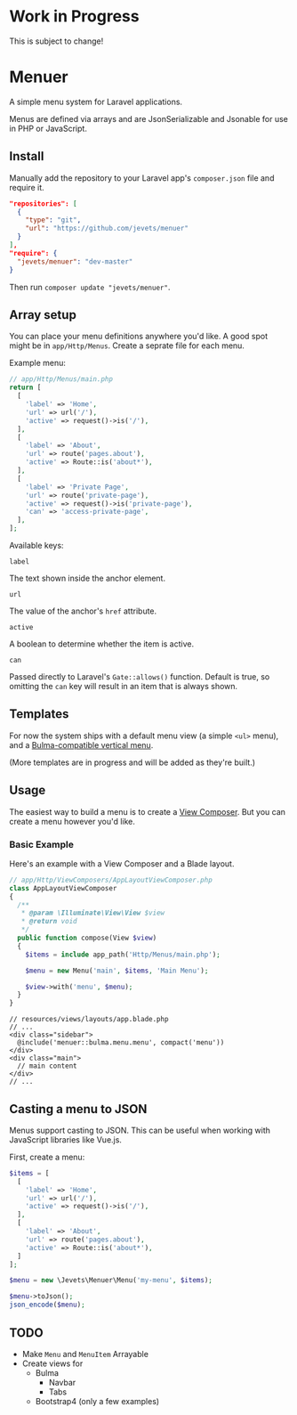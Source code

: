 # Work in Progress

This is subject to change!

# Menuer

A simple menu system for Laravel applications.

Menus are defined via arrays and are JsonSerializable and Jsonable for use in PHP or JavaScript.

## Install

Manually add the repository to your Laravel app's `composer.json` file and require it.

```json
"repositories": [
  {
    "type": "git",
    "url": "https://github.com/jevets/menuer"
  }
],
"require": {
  "jevets/menuer": "dev-master"
}
```

Then run `composer update "jevets/menuer"`.

## Array setup

You can place your menu definitions anywhere you'd like. A good spot might be in `app/Http/Menus`. Create a seprate file for each menu.

Example menu:

```php
// app/Http/Menus/main.php
return [
  [
    'label' => 'Home',
    'url' => url('/'),
    'active' => request()->is('/'),
  ],
  [
    'label' => 'About',
    'url' => route('pages.about'),
    'active' => Route::is('about*'),
  ],
  [
    'label' => 'Private Page',
    'url' => route('private-page'),
    'active' => request()->is('private-page'),
    'can' => 'access-private-page',
  ],
];
```

Available keys:

`label`

The text shown inside the anchor element.

`url`

The value of the anchor's `href` attribute.

`active`

A boolean to determine whether the item is active.

`can`

Passed directly to Laravel's `Gate::allows()` function. Default is true, so omitting the `can` key will result in an item that is always shown.

## Templates

For now the system ships with a default menu view (a simple `<ul>` menu), and a [Bulma-compatible vertical menu](http://bulma.io/documentation/components/menu/).

(More templates are in progress and will be added as they're built.)

## Usage

The easiest way to build a menu is to create a [View Composer](https://laravel.com/docs/master/views#view-composers). But you can create a menu however you'd like.

### Basic Example

Here's an example with a View Composer and a Blade layout.

```php
// app/Http/ViewComposers/AppLayoutViewComposer.php
class AppLayoutViewComposer
{
  /**
   * @param \Illuminate\View\View $view
   * @return void
   */
  public function compose(View $view)
  {
    $items = include app_path('Http/Menus/main.php');

    $menu = new Menu('main', $items, 'Main Menu');

    $view->with('menu', $menu);
  }
}
```

```blade
// resources/views/layouts/app.blade.php
// ...
<div class="sidebar">
  @include('menuer::bulma.menu.menu', compact('menu'))
</div>
<div class="main">
  // main content
</div>
// ...
```

## Casting a menu to JSON

Menus support casting to JSON. This can be useful when working with JavaScript libraries like Vue.js.

First, create a menu:

```php
$items = [
  [
    'label' => 'Home',
    'url' => url('/'),
    'active' => request()->is('/'),
  ],
  [
    'label' => 'About',
    'url' => route('pages.about'),
    'active' => Route::is('about*'),
  ]
];

$menu = new \Jevets\Menuer\Menu('my-menu', $items);

$menu->toJson();
json_encode($menu);
```

## TODO

- Make `Menu` and `MenuItem` Arrayable
- Create views for
  - Bulma
    - Navbar
    - Tabs
  - Bootstrap4 (only a few examples)
